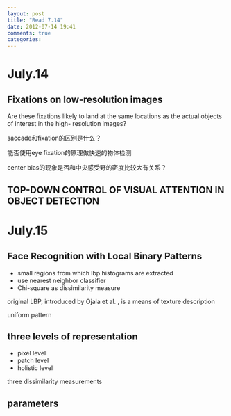 ```yaml
---
layout: post
title: "Read 7.14"
date: 2012-07-14 19:41
comments: true
categories: 
---
```


July.14
=======

Fixations on low-resolution images
----------------------------------

Are these fixations likely to land at the same locations as the actual objects of interest in the high-
resolution images?

saccade和fixation的区别是什么？

能否使用eye fixation的原理做快速的物体检测

center bias的现象是否和中央感受野的密度比较大有关系？


TOP-DOWN CONTROL OF VISUAL ATTENTION IN OBJECT DETECTION
--------------------------------------------------------



July.15
=======

Face Recognition with Local Binary Patterns
-------------------------------------------

- small regions from which lbp histograms are extracted
- use nearest neighbor classifier
- Chi-square as dissimilarity measure

original LBP, introduced by Ojala et al. , is a means of texture description

uniform pattern

three levels of representation
------------------------------

- pixel level
- patch level
- holistic level

three dissimilarity measurements


parameters
----------
